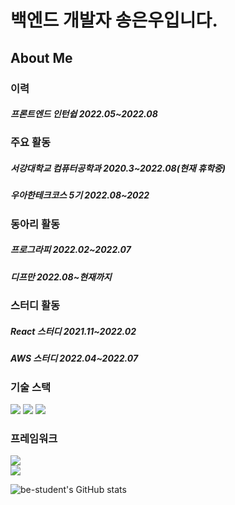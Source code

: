 # 백엔드 개발자 송은우입니다.

## About Me

### 이력

##### 프론트엔드 인턴쉽 2022.05~2022.08

### 주요 활동

##### 서강대학교 컴퓨터공학과 2020.3~2022.08(현재 휴학중)
##### 우아한테크코스 5기 2022.08~2022

### 동아리 활동

##### 프로그라피 2022.02~2022.07
##### 디프만 2022.08~현재까지

### 스터디 활동

##### React 스터디 2021.11~2022.02
##### AWS 스터디 2022.04~2022.07

### 기술 스택<br/>
<img src="https://img.shields.io/badge/node-339933?&style=for-the-badge&logo=node.js&logoColor=white">
<img src="https://img.shields.io/badge/typescript-3178C6?style=for-the-badge&logo=Typescript&logoColor=white">
<img src="https://img.shields.io/badge/java-007396?style=for-the-badge&logo=java&logoColor=white"> 

### 프레임워크<br/>
<img src="https://img.shields.io/badge/nestjs-E0234E?style=for-the-badge&logo=nestJS&logoColor=white">
<br/>
<img src="https://img.shields.io/badge/springboot-6DB33F?style=for-the-badge&logo=springboot&logoColor=white">


![be-student's GitHub stats](https://github-readme-stats.vercel.app/api?username=be-student&show_icons=true&theme=dark)

